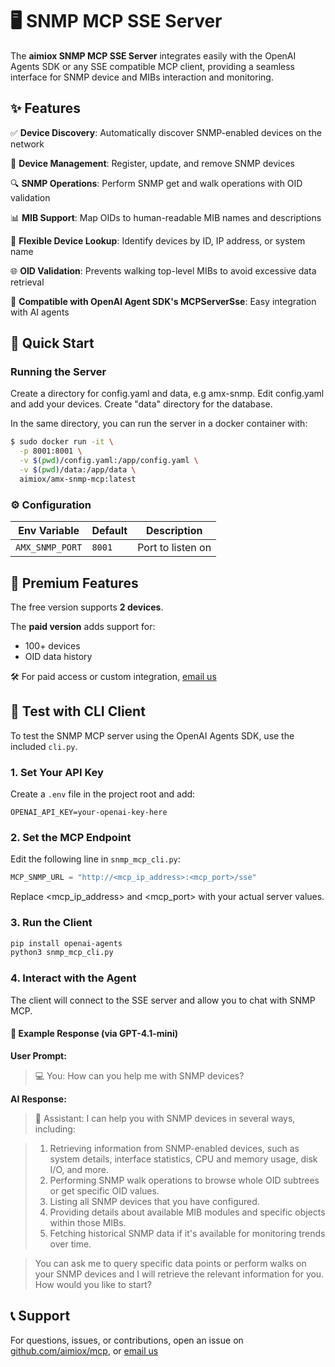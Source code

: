 # 🖥️ SNMP MCP SSE Server

The **aimiox SNMP MCP SSE Server** integrates easily with the OpenAI Agents SDK or any SSE compatible MCP client, providing a seamless interface for SNMP device and MIBs interaction and monitoring.

## ✨ Features

✅ **Device Discovery**: Automatically discover SNMP-enabled devices on the network

📡 **Device Management**: Register, update, and remove SNMP devices

🔍 **SNMP Operations**: Perform SNMP get and walk operations with OID validation

📊 **MIB Support**: Map OIDs to human-readable MIB names and descriptions

🔄 **Flexible Device Lookup**: Identify devices by ID, IP address, or system name

🌐 **OID Validation**: Prevents walking top-level MIBs to avoid excessive data retrieval

🤖 **Compatible with OpenAI Agent SDK's MCPServerSse**: Easy integration with AI agents

## 🚀 Quick Start

### Running the Server

Create a directory for config.yaml and data, e.g amx-snmp. Edit config.yaml and add your devices. Create "data" directory for the database.

In the same directory, you can run the server in a docker container with:

```bash
$ sudo docker run -it \
  -p 8001:8001 \
  -v $(pwd)/config.yaml:/app/config.yaml \
  -v $(pwd)/data:/app/data \
  aimiox/amx-snmp-mcp:latest
```

### ⚙️ Configuration

| Env Variable           | Default     | Description                       |
|------------------------|-------------|-----------------------------------|
| `AMX_SNMP_PORT`        | `8001`      | Port to listen on                 |


## 💎 Premium Features

The free version supports **2 devices**.

The **paid version** adds support for:

- 100+ devices
- OID data history

🛠️ For paid access or custom integration, [email us](mailto:hello@aimiox.com)

## 🧪 Test with CLI Client

To test the SNMP MCP server using the OpenAI Agents SDK, use the included `cli.py`.

### 1. Set Your API Key

Create a `.env` file in the project root and add:

```env
OPENAI_API_KEY=your-openai-key-here
```
### 2. Set the MCP Endpoint
Edit the following line in `snmp_mcp_cli.py`:

```python
MCP_SNMP_URL = "http://<mcp_ip_address>:<mcp_port>/sse"
```
Replace <mcp_ip_address> and <mcp_port> with your actual server values.

### 3. Run the Client

```bash
pip install openai-agents
python3 snmp_mcp_cli.py
```

### 4. Interact with the Agent

The client will connect to the SSE server and allow you to chat with SNMP MCP.

#### 🤖 Example Response (via GPT-4.1-mini)

**User Prompt:**
> 💻 You: How can you help me with SNMP devices?

**AI Response:**
> 🤖 Assistant:
> I can help you with SNMP devices in several ways, including:

> 1. Retrieving information from SNMP-enabled devices, such as system details, interface statistics, CPU and memory usage, disk I/O, and more.
> 2. Performing SNMP walk operations to browse whole OID subtrees or get specific OID values.
> 3. Listing all SNMP devices that you have configured.
> 4. Providing details about available MIB modules and specific objects within those MIBs.
> 5. Fetching historical SNMP data if it's available for monitoring trends over time.

> You can ask me to query specific data points or perform walks on your SNMP devices and I will retrieve the relevant information for you. How would you like to start?


## 📞 Support

For questions, issues, or contributions, open an issue on [github.com/aimiox/mcp](https://github.com/aimiox/mcp), or [email us](mailto:hello@aimiox.com)

